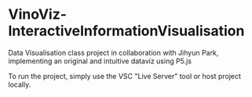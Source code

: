 # VinoViz-InteractiveInformationVisualisation
Data Visualisation class project in collaboration with Jihyun Park, implementing an original and intuitive dataviz using P5.js

To run the project, simply use the VSC "Live Server" tool or host project locally.